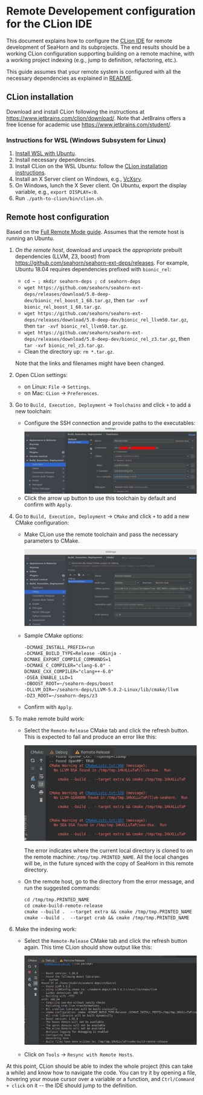 # Remote Developement configuration for the CLion IDE

This document explains how to configure the
[CLion IDE](https://www.jetbrains.com/clion/) for remote development of SeaHorn
and its subprojects. The end results should be a working CLion configuration
supporting building on a remote machine, with a working project indexing
(e.g., jump to definition, refactoring, etc.).

This guide assumes that your remote system is configured with all the necessary
dependencies as explained in
[README](README.md#building-seahorn-on-ubuntu-1804).

## CLion installation

Download and install CLion following the instructions at
https://www.jetbrains.com/clion/download/. Note that JetBrains offers a free
license for academic use https://www.jetbrains.com/student/.

### Instructions for WSL (Windows Subsystem for Linux)
1. [Install WSL with Ubuntu](https://docs.microsoft.com/en-us/windows/wsl/install-win10).
2. Install necessary dependencies.
3. Install CLion on the WSL Ubuntu: follow the
   [CLion installation instructions](https://www.jetbrains.com/help/clion/installation-guide.html?section=Linux#standalone).
4. Install an X Server client on Windows, e.g., [VcXsrv](https://sourceforge.net/projects/vcxsrv/).
5. On Windows, lunch the X Sever client. On Ubuntu, export the display variable,
   e.g., `export DISPLAY=:0`.
6. Run `./path-to-clion/bin/clion.sh`.

## Remote host configuration
Based on the [Full Remote Mode guide](https://www.jetbrains.com/help/clion/remote-projects-support.html).
Assumes that the remote host is running an Ubuntu.

1. *On the remote host*, download and unpack the *appropriate* prebuilt 
   dependencies (LLVM, Z3, boost) from
   https://github.com/seahorn/seahorn-ext-deps/releases. For example,
   Ubuntu 18.04 requires dependencies prefixed with `bionic_rel`:
    * `cd ~ ; mkdir seahorn-deps ; cd seahorn-deps`
    * `wget https://github.com/seahorn/seahorn-ext-deps/releases/download/5.0-deep-dev/bionic_rel_boost_1_68.tar.gz`,
      then `tar -xvf bionic_rel_boost_1_68.tar.gz`.
    * `wget https://github.com/seahorn/seahorn-ext-deps/releases/download/5.0-deep-dev/bionic_rel_llvm50.tar.gz`,
      then `tar -xvf bionic_rel_llvm50.tar.gz`.
    * `wget https://github.com/seahorn/seahorn-ext-deps/releases/download/5.0-deep-dev/bionic_rel_z3.tar.gz`,
      then `tar -xvf bionic_rel_z3.tar.gz`.
    * Clean the directory up: `rm *.tar.gz`.
   
   Note that the links and filenames might have been changed.
 

2. Open CLion settings:
    * on Linux: `File` -> `Settings`.
    * on Mac: `CLion` -> `Preferences`.

3. Go to `Build, Execution, Deployment` -> `Toolchains` and click `+` to add a
   new toolchain:
    * Configure the SSH connection and provide paths to the executables:
    ![Sample Toolchain Configuration](clion-config/remote-toolchain-config.png)
    * Click the arrow up button to use this toolchain by default and
      confirm with `Apply`.

4. Go to `Build, Execution, Deployment` -> `CMake` and click `+` to add a
   new CMake configuration:
   * Make CLion use the remote toolchain and pass the necessary parameters to 
     CMake.
     
     ![Sample CMake Configuration](clion-config/remote-cmake-config.png)
     
   * Sample CMake options: 
     ~~~
     -DCMAKE_INSTALL_PREFIX=run
     -DCMAKE_BUILD_TYPE=Release -GNinja -DCMAKE_EXPORT_COMPILE_COMMANDS=1
     -DCMAKE_C_COMPILER="clang-6.0" -DCMAKE_CXX_COMPILER="clang++-6.0"
     -DSEA_ENABLE_LLD=1
     -DBOOST_ROOT=~/seahorn-deps/boost
     -DLLVM_DIR=~/seahorn-deps/LLVM-5.0.2-Linux/lib/cmake/llvm
     -DZ3_ROOT=~/seahorn-deps/z3
     ~~~
   * Confirm with `Apply`.

5. To make remote build work: 
    * Select the `Remote-Release` CMake tab and click the refresh button.
      This is expected to fail and produce an error like this:
      
      ![CMake Indexing Failure](clion-config/remote-index-fail.png)
      
      The error indicates where the current local directory is cloned to on the
      remote machine: `/tmp/tmp.PRINTED_NAME`. All the local changes will be,
      in the future synced with the copy of SeaHorn in this remote directory.
      
    * On the remote host, go to the directory from the error message, and run
      the suggested commands: 
      ```
      cd /tmp/tmp.PRINTED_NAME
      cd cmake-build-remote-release
      cmake --build .  --target extra && cmake /tmp/tmp.PRINTED_NAME
      cmake --build .  --target crab && cmake /tmp/tmp.PRINTED_NAME
      ```
     
6. Make the indexing work:
    * Select the `Remote-Release` CMake tab and click the refresh button again.
      This time CLion should show output like this:
      
      ![CMake Indexing Success](clion-config/remote-index-success.png)
      
    * Click on `Tools` -> `Resync with Remote Hosts`.


At this point, CLion should be able to index the whole project (this can take a
while) and know how to navigate the code. You can try it by opening a file,
hovering your mouse cursor over a variable or a function, and 
`Ctrl/Command + click` on it -- the IDE should jump to the definition.   
